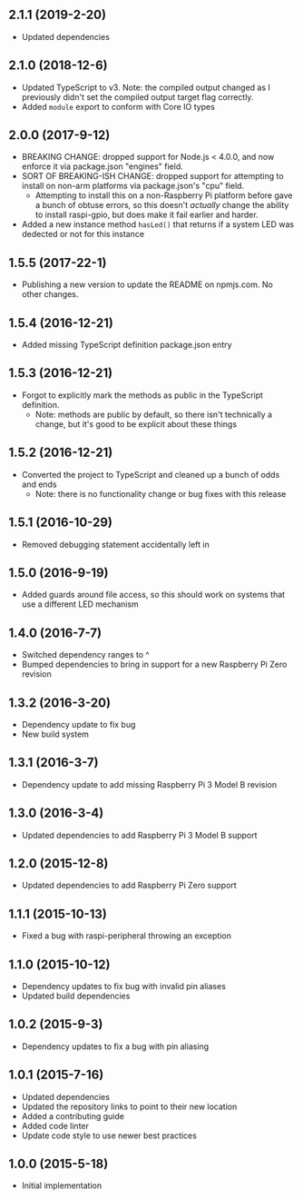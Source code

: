 ## 2.1.1 (2019-2-20)

- Updated dependencies

## 2.1.0 (2018-12-6)

- Updated TypeScript to v3. Note: the compiled output changed as I previously didn't set the compiled output target flag correctly.
- Added `module` export to conform with Core IO types

## 2.0.0 (2017-9-12)

- BREAKING CHANGE: dropped support for Node.js < 4.0.0, and now enforce it via package.json "engines" field.
- SORT OF BREAKING-ISH CHANGE: dropped support for attempting to install on non-arm platforms via package.json's "cpu" field.
    - Attempting to install this on a non-Raspberry Pi platform before gave a bunch of obtuse errors, so this doesn't _actually_ change the ability to install raspi-gpio, but does make it fail earlier and harder.
- Added a new instance method `hasLed()` that returns if a system LED was dedected or not for this instance

## 1.5.5 (2017-22-1)

- Publishing a new version to update the README on npmjs.com. No other changes.

## 1.5.4 (2016-12-21)

- Added missing TypeScript definition package.json entry

## 1.5.3 (2016-12-21)

- Forgot to explicitly mark the methods as public in the TypeScript definition.
  - Note: methods are public by default, so there isn't technically a change, but it's good to be explicit about these things

## 1.5.2 (2016-12-21)

- Converted the project to TypeScript and cleaned up a bunch of odds and ends
  - Note: there is no functionality change or bug fixes with this release

## 1.5.1 (2016-10-29)

- Removed debugging statement accidentally left in

## 1.5.0 (2016-9-19)

- Added guards around file access, so this should work on systems that use a different LED mechanism

## 1.4.0 (2016-7-7)

- Switched dependency ranges to ^
- Bumped dependencies to bring in support for a new Raspberry Pi Zero revision

## 1.3.2 (2016-3-20)

- Dependency update to fix bug
- New build system

## 1.3.1 (2016-3-7)

- Dependency update to add missing Raspberry Pi 3 Model B revision

## 1.3.0 (2016-3-4)

- Updated dependencies to add Raspberry Pi 3 Model B support

## 1.2.0 (2015-12-8)

- Updated dependencies to add Raspberry Pi Zero support

## 1.1.1 (2015-10-13)

- Fixed a bug with raspi-peripheral throwing an exception

## 1.1.0 (2015-10-12)

- Dependency updates to fix bug with invalid pin aliases
- Updated build dependencies

## 1.0.2 (2015-9-3)

- Dependency updates to fix a bug with pin aliasing

## 1.0.1 (2015-7-16)

- Updated dependencies
- Updated the repository links to point to their new location
- Added a contributing guide
- Added code linter
- Update code style to use newer best practices

## 1.0.0 (2015-5-18)

- Initial implementation
